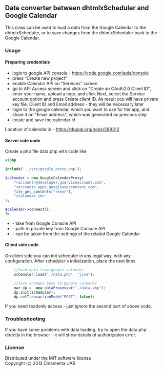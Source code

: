 Date converter between dhtmlxScheduler and Google Calendar
----------------------------------------------------------

This class can be used to load a data from the Google Calendar to the dhtmlxScheduler,
or to save changes from the dhtmlxScheduler back to the Google Calendar.


### Usage

#### Preparing credentials

- login to google API console - https://code.google.com/apis/console
- press "Create new project"
- enable Calendar API on "Services" screen
- go to API Access screen and click on "Create an OAuth2.0 Client ID", enter your name, upload a logo, and click Next, select the Service account option and press Create client ID. As result you will have private key file, Client ID and  Email address - they will be necessary later
- login to the google calendar, which you want to use for the app, and share it on "Email address", which was generated on previous step
- locate and save the calendar id 


Location of calendar id - https://drupal.org/node/589310



#### Server side code

Create a php file data.php with code like

~~~php
<?php

include('../src/google_proxy.php');

$calendar = new GoogleCalendarProxy(
	"<account>@developer.gserviceaccount.com",
	"<account>.apps.googleusercontent.com",
    file_get_contents("<key>"),
    "<calendar id>"
);

$calendar->connect();
?>
~~~

- <account> - take from Google Console API
- <key> - path to private key from Google Console API
- <calendar id> - can be taken from the settings of the related Google Calendar

#### Client side code

On client side you can init scheduler in any legal way, with any configuration. 
After scheduler's initialization, place the next lines

~~~js
	//load data from google calendar
	scheduler.load("./data.php", "json");

	//save changes back to google calendar
	var dp =  new dataProcessor("./data.php");
	dp.init(scheduler);
	dp.setTransactionMode("POST", false);
~~~

If you need readonly access - just ignore the second part of above code. 

### Troubleshooting

If you have some problems with data loading, try to open the data.php directly in the browser - it will show details of authorization error. 

### License

Distributed under the MIT software license  
Copyright (c) 2013 Dinamenta UAB
